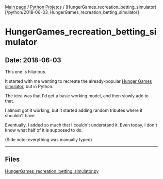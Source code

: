 [Main page](/) / [Python Projetcs](/python) / (HungerGames_recreation_betting_simulator)[/python/2018-06-03_HungerGames_recreation_betting_simulator]

# HungerGames_recreation_betting_simulator

## Date: 2018-06-03

This one is hilarious.

It started with me wanting to recreate the already-popular [Hunger Games simulator](http://www.brantsteele.net/hungergames/), but in Python.

The idea was that I'd get a basic working model, and then slowly add to that.

I almost got it working, but it started adding random tributes where it shouldn't have.

Eventually, I added so much that I couldn't understand it. Even today, I don't know what half of it is supposed to do.

(Side note: everything was manually typed)

-----

## Files

[HungerGames_recreation_betting_simulator.py](HungerGames_recreation_betting_simulator.py)